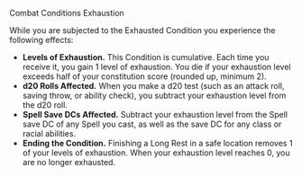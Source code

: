 Combat
Conditions
Exhaustion
<p>While you are subjected to the Exhausted Condition you experience the following effects:</p>
<ul>
  <li><strong>Levels of Exhaustion.</strong> This Condition is cumulative. Each time you receive it, you gain 1 level of exhaustion. You die if your exhaustion level exceeds half of your constitution score (rounded up, minimum 2).</li>
  <li><strong>d20 Rolls Affected.</strong> When you make a d20 test (such as an attack roll, saving throw, or ability check), you subtract your exhaustion level from the d20 roll.</li>
  <li><strong>Spell Save DCs Affected.</strong> Subtract your exhaustion level from the Spell save DC of any Spell you cast, as well as the save DC for any class or racial abilities.</li>
  <li><strong>Ending the Condition.</strong> Finishing a Long Rest in a safe location removes 1 of your levels of exhaustion. When your exhaustion level reaches 0, you are no longer exhausted.</li>
</ul>
